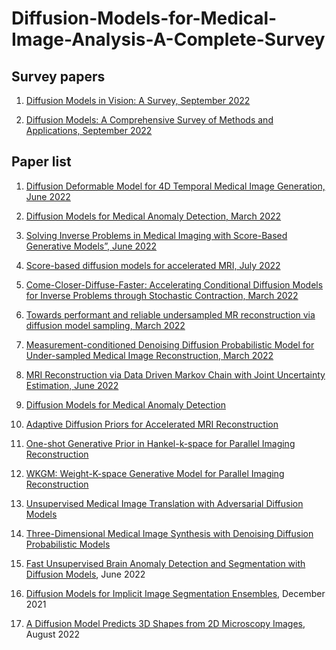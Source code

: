 # Diffusion-Models-for-Medical-Image-Analysis-A-Complete-Survey




## Survey papers
1. [Diffusion Models in Vision: A Survey, September 2022](https://arxiv.org/pdf/2209.04747.pdf) </br>

2. [Diffusion Models: A Comprehensive Survey of Methods and Applications, September 2022](https://arxiv.org/pdf/2209.00796) </br>



## Paper list

1. [Diffusion Deformable Model for 4D Temporal Medical Image Generation, June 2022](https://arxiv.org/abs/2206.13295)</br>

2. [Diffusion Models for Medical Anomaly Detection, March 2022](https://arxiv.org/pdf/2203.04306v1.pdf)</br>

3. [Solving Inverse Problems in Medical Imaging with Score-Based Generative Models”, June 2022](https://arxiv.org/abs/2111.08005)</br>

4. [Score-based diffusion models for accelerated MRI, July 2022](https://arxiv.org/abs/2110.05243)</br>

5. [Come-Closer-Diffuse-Faster: Accelerating Conditional Diffusion Models for Inverse Problems through Stochastic Contraction, March 2022](https://arxiv.org/abs/2112.05146)</br>

6. [Towards performant and reliable undersampled MR reconstruction via diffusion model sampling, March 2022](https://arxiv.org/abs/2203.04292)</br>

7. [Measurement-conditioned Denoising Diffusion Probabilistic Model for Under-sampled Medical Image Reconstruction, March 2022](https://arxiv.org/abs/2203.03623)</br>

8. [MRI Reconstruction via Data Driven Markov Chain with Joint Uncertainty Estimation, June 2022](https://arxiv.org/abs/2202.01479)</br>

9. [Diffusion Models for Medical Anomaly Detection](https://arxiv.org/abs/2203.04306)</br>

10. [Adaptive Diffusion Priors for Accelerated MRI Reconstruction](https://arxiv.org/abs/2207.05876)</br>

11. [One-shot Generative Prior in Hankel-k-space for Parallel Imaging Reconstruction](https://arxiv.org/abs/2208.07181)</br>

12. [WKGM: Weight-K-space Generative Model for Parallel Imaging Reconstruction](https://arxiv.org/abs/2205.03883)</br>

13. [Unsupervised Medical Image Translation with Adversarial Diffusion Models](https://arxiv.org/abs/2207.08208)</br>

14. [Three-Dimensional Medical Image Synthesis with Denoising Diffusion Probabilistic Models](https://openreview.net/pdf?id=Oz7lKWVh45H)</br>

15. [Fast Unsupervised Brain Anomaly Detection and Segmentation with Diffusion Models](https://arxiv.org/abs/2206.03461), June 2022</br>

16. [Diffusion Models for Implicit Image Segmentation Ensembles](https://arxiv.org/abs/2112.03145), December 2021</br>

17. [A Diffusion Model Predicts 3D Shapes from 2D Microscopy Images](https://arxiv.org/abs/2208.14125), August 2022</br>
